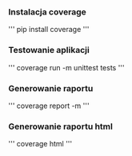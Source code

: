 ### Instalacja coverage

'''
pip install coverage
'''

### Testowanie aplikacji

'''
coverage run -m unittest tests
'''

### Generowanie raportu

'''
coverage report -m
'''

### Generowanie raportu html

'''
coverage html
'''
